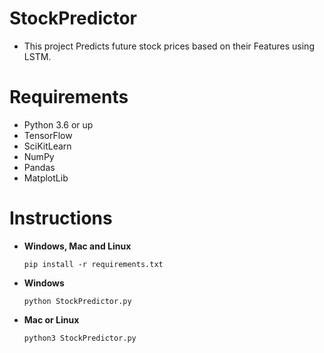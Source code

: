 # StockPredictor
- This project Predicts future stock prices based on their Features using LSTM.

# Requirements
- Python 3.6 or up
- TensorFlow
- SciKitLearn
- NumPy
- Pandas
- MatplotLib

# Instructions
- **Windows, Mac and Linux**
  ``` 
  pip install -r requirements.txt
  ```
- **Windows**
  ```
  python StockPredictor.py
  ```
- **Mac or Linux**
  ```
  python3 StockPredictor.py
  ```
